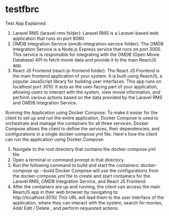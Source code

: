 # testfbrc
Test App Explained:

1.	Laravel RMS (laravel-rms folder): Laravel RMS is a Laravel-based web application that runs on port 8080. 
2.	OMDB Integration Service (omdb-integration-service folder): The OMDB Integration Service is a Node.js Express service that runs on port 3005. This service is responsible for integrating with the OMDB (Open Movie Database) API to fetch movie data and provide it to the main ReactJS app. 
3.	React JS Frontend (react-js-frontend folder): The React JS Frontend is the main frontend application of your system. It is built using ReactJS, a popular JavaScript library for building user interfaces. This app runs on localhost port 3010. It acts as the user-facing part of your application, allowing users to interact with the system, view movie information, and perform various actions based on the data provided by the Laravel RMS and OMDB Integration Service.

Running the Application using Docker Compose: To make it easier for the client to set up and run the entire application, Docker Compose is used to orchestrate and manage the containers for all three services. Docker Compose allows the client to define the services, their dependencies, and configurations in a single docker-compose.yml file.
Here's how the client can run the application using Docker Compose:
1.	Navigate to the root directory that contains the docker-compose.yml file.
2.	Open a terminal or command prompt in that directory.
3.	Run the following command to build and start the containers:
docker-compose up --build 
Docker Compose will use the configurations from the docker-compose.yml file to create and start containers for the Laravel RMS, OMDB Integration Service, and React JS Frontend.
4.	After the containers are up and running, the client can access the main ReactJS app in their web browser by navigating to:
http://localhost:3010/ 
This URL will lead them to the user interface of the application, where they can interact with the system, search for movies, Add/ Edit / Delete , and perform requested actions.
